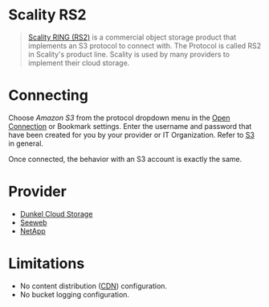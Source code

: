 Scality RS2
===

> [Scality RING (RS2)](https://www.scality.com/products/ring/) is a commercial object storage product that implements an S3 protocol to connect with. The Protocol is called RS2 in Scality's product line. Scality is used by many providers to implement their cloud storage.

# Connecting

Choose *Amazon S3* from the protocol dropdown menu in the [Open Connection](../../Cyberduck/Connection.md) or Bookmark settings. Enter the username and password that have been created for you by your provider or IT Organization. Refer to [S3](index.md) in general.

Once connected, the behavior with an S3 account is exactly the same.

# Provider

- [Dunkel Cloud Storage](Dunkel.md)
- [Seeweb](https://www.seeweb.it/)
- [NetApp](https://docs.netapp.com/sgws-114/index.jsp)

# Limitations

- No content distribution ([CDN](../../CDN/index.md)) configuration.
- No bucket logging configuration.